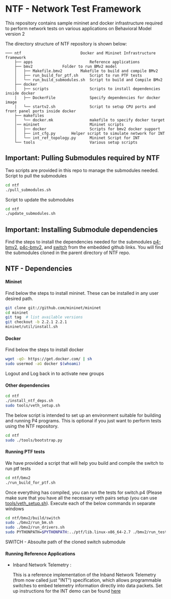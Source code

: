 NTF - Network Test Framework
===

This repository contains sample mininet and docker infrastructure required to perform network tests on various applications on Behavioral Model version 2

The directory structure of NTF repository is shown below:

    ─── ntf	                         Docker and Mininet Infrastructure framework
        ├── apps                         Reference applications
        ├── bmv2			 Folder to run BMv2 model
        │   ├── Makefile.bmv2		 Makefile to build and compile BMv2
        │   ├── run_build_for_ptf.sh     Script to run PTF tests
        │   └── run_build_submodules.sh  Script to build and Compile BMv2
        ├── docker
        │   ├── scripts                  Scripts to install dependencies inside docker
        │   ├── DockerFile               Specify dependencies for docker image
        │   └── startv2.sh               Script to setup CPU ports and front panel ports inside docker
        ├── makefiles
        │   └── docker.mk                makefile to specify docker target
        │── mininet                      Mininet scripts
        │   ├── docker                   Scripts for bmv2 docker support
        │   ├── int_cfg.py		 Helper script to simulate network for INT                   
        │   └── int_ref_topology.py      Mininet Script for INT 
        └── tools                        Various setup scripts


## Important: Pulling Submodules required by NTF
Two scripts are provided in this repo to manage the submodules needed.
Script to pull the submodules
```sh
cd ntf
./pull_submodules.sh
```
Script to update the submodules
```sh
cd ntf
./update_submodules.sh
```

## Important: Installing Submodule dependencies
Find the steps to install the dependencies needed for the submodules [p4-bmv2], [p4c-bmv2], and [switch] from the embedded github links. You will find the submodules cloned in the parent directory of NTF repo. 

## NTF - Dependencies


#### Mininet
Find below the steps to install mininet. These can be installed in any user desired path.
```sh
git clone git://github.com/mininet/mininet
cd mininet
git tag  # list available versions
git checkout -b 2.2.1 2.2.1
mininet/util/install.sh
```
#### Docker
Find below the steps to install docker
```sh
wget -qO- https://get.docker.com/ | sh
sudo usermod -aG docker $(whoami)
```
Logout and Log back in to activate new groups

#### Other dependencies
```sh
cd ntf
./install_ntf_deps.sh
sudo tools/veth_setup.sh
```
The below script is intended to set up an environment suitable for building and running P4 programs. This is optional if you just want to perform tests using the NTF repository.
```sh
cd ntf
sudo ./tools/bootstrap.py
```



#### Running PTF tests
We have provided a script that will help you build and compile the switch to run ptf tests
```sh
cd ntf/bmv2
./run_build_for_ptf.sh
```

Once everything has compiled, you can run the tests for switch.p4 (Please make sure that you have all the necessary veth pairs setup (you can use [tools/veth_setup.sh]). Execute each of the below commands in separate windows

```sh
cd ntf/bmv2/build/switch
sudo ./bmv2/run_bm.sh
sudo ./bmv2/run_drivers.sh
sudo PYTHONPATH=$PYTHONPATH:../ptf/lib.linux-x86_64-2.7 ./bmv2/run_tests.sh --test-dir <SWITCH>/tests/ptf-tests/api-tests
```
SWITCH - Absoulte path of the cloned switch submodule

#### Running Reference Applications
* Inband Network Telemetry : 

	This is a reference implementation of the Inband Network Telemetry (from now called just "INT") specification, which allows programmable switches to embed telemetry information directly into data packets. Set up instructions for the INT demo can be found [here]

   [switch]: <https://github.com/p4lang/switch.git>
   [p4-bmv2]: <https://github.com/p4lang/behavioral-model.git>
   [p4c-bmv2]: <https://github.com/p4lang/p4c-bm.git>
   [tools/veth_setup.sh]: <https://github.com/p4lang/ntf/blob/master/tools/veth_setup.sh>
   [here]: <https://github.com/p4lang/ntf/tree/master/apps/int> 
